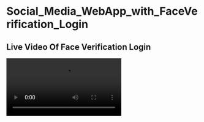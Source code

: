# Social_Media_WebApp_with_FaceVerification_Login
## Live Video Of Face Verification Login
![](https://github.com/venugopalkadamba/Social_Media_WebApp_with_FaceVerification_Login/blob/master/Final-Video-Fastened.mp4)
